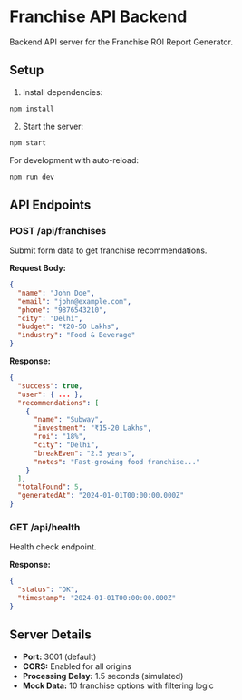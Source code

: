 # Franchise API Backend

Backend API server for the Franchise ROI Report Generator.

## Setup

1. Install dependencies:
```bash
npm install
```

2. Start the server:
```bash
npm start
```

For development with auto-reload:
```bash
npm run dev
```

## API Endpoints

### POST /api/franchises
Submit form data to get franchise recommendations.

**Request Body:**
```json
{
  "name": "John Doe",
  "email": "john@example.com",
  "phone": "9876543210",
  "city": "Delhi",
  "budget": "₹20-50 Lakhs",
  "industry": "Food & Beverage"
}
```

**Response:**
```json
{
  "success": true,
  "user": { ... },
  "recommendations": [
    {
      "name": "Subway",
      "investment": "₹15-20 Lakhs",
      "roi": "18%",
      "city": "Delhi",
      "breakEven": "2.5 years",
      "notes": "Fast-growing food franchise..."
    }
  ],
  "totalFound": 5,
  "generatedAt": "2024-01-01T00:00:00.000Z"
}
```

### GET /api/health
Health check endpoint.

**Response:**
```json
{
  "status": "OK",
  "timestamp": "2024-01-01T00:00:00.000Z"
}
```

## Server Details

- **Port:** 3001 (default)
- **CORS:** Enabled for all origins
- **Processing Delay:** 1.5 seconds (simulated)
- **Mock Data:** 10 franchise options with filtering logic
